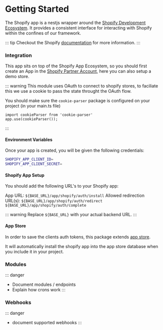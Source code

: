 # Getting Started

The Shopify app is a nestjs wrapper around the [Shopify Development Ecosystem](https://shopify.dev/). It provides a consistent interface for interacting with Shopify within the confines of our framework.

::: tip
Checkout the Shopify [documentation](https://shopify.dev/docs/api) for more information.
:::

### Integration

This app sits on top of the Shopify App Ecosystem, so you should first create an App in the [Shopify Partner Account](https://www.shopify.com/partners), here you can also setup a demo store.

::: warning
This module uses OAuth to connect to shopify stores, to faciliate this we use a cookie to pass the state throught the OAuth flow.

You should make sure the `cookie-parser` package is configured on your project (in your main.ts file)

```
import cookieParser from 'cookie-parser'
app.use(cookieParser());
```
:::

#### Environment Variables

Once your app is created, you will be given the following credentials:

```bash
SHOPIFY_APP_CLIENT_ID=
SHOPIFY_APP_CLIENT_SECRET=
```

#### Shopify App Setup

You should add the following URL's to your Shopify app:

App URL: `${BASE_URL}/app/shopify/auth/install`
Allowed redirection URL(s): 
`${BASE_URL}/app/shopify/auth/redirect`
`${BASE_URL}/app/shopify/auth/complete`

::: warning
Replace `${BASE_URL}` with your actual backend URL.
:::

#### App Store

In order to save the clients auth tokens, this package extends [app store](/backend/app-store).

It will automatically install the shopify app into the app store database when you include it in your project.

### Modules


::: danger
- Document modules / endpoints
- Explain how crons work
:::

### Webhooks

::: danger
- document supported webhooks
:::
